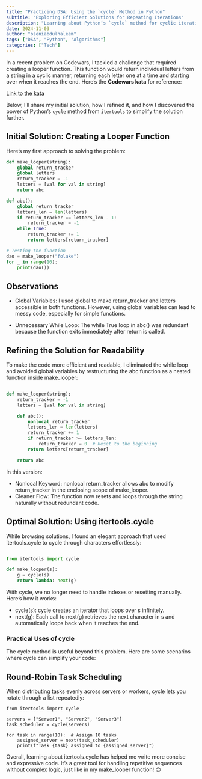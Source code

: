```yaml
---
title: "Practicing DSA: Using the `cycle` Method in Python"
subtitle: "Exploring Efficient Solutions for Repeating Iterations"
description: "Learning about Python’s `cycle` method for cyclic iteration"
date: 2024-11-03
author: "oseniabdulhaleem"
tags: ["DSA", "Python", "Algorithms"]
categories: ["Tech"]
---
```


In a recent problem on Codewars, I tackled a challenge that required creating a looper function. This function would return individual letters from a string in a cyclic manner, returning each letter one at a time and starting over when it reaches the end. Here’s the **Codewars kata** for reference:

[Link to the kata](https://www.codewars.com/kata/51fc3beb41ecc97ee20000c3)

Below, I’ll share my initial solution, how I refined it, and how I discovered the power of Python’s `cycle` method from `itertools` to simplify the solution further.

## Initial Solution: Creating a Looper Function

Here’s my first approach to solving the problem:

```python
def make_looper(string):
    global return_tracker
    global letters
    return_tracker = -1
    letters = [val for val in string]
    return abc

def abc():
    global return_tracker
    letters_len = len(letters)
    if return_tracker == letters_len - 1:
        return_tracker = -1
    while True:
        return_tracker += 1
        return letters[return_tracker]

# Testing the function
dao = make_looper("folake")
for _ in range(10):
    print(dao())

```

## Observations

- Global Variables: I used global to make return_tracker and letters accessible in both functions. However, using global variables can lead to messy code, especially for simple functions.

- Unnecessary While Loop: The while True loop in abc() was redundant because the function exits immediately after return is called.

## Refining the Solution for Readability

To make the code more efficient and readable, I eliminated the while loop and avoided global variables by restructuring the abc function as a nested function inside make_looper:

```python

def make_looper(string):
    return_tracker = -1
    letters = [val for val in string]

    def abc():
        nonlocal return_tracker
        letters_len = len(letters)
        return_tracker += 1
        if return_tracker >= letters_len:
            return_tracker = 0  # Reset to the beginning
        return letters[return_tracker]

    return abc

```

In this version:

- Nonlocal Keyword: nonlocal return_tracker allows abc to modify return_tracker in the enclosing scope of make_looper.
- Cleaner Flow: The function now resets and loops through the string naturally without redundant code.

## Optimal Solution: Using itertools.cycle

While browsing solutions, I found an elegant approach that used itertools.cycle to cycle through characters effortlessly:

```python

from itertools import cycle

def make_looper(s):
    g = cycle(s)
    return lambda: next(g)

```

With cycle, we no longer need to handle indexes or resetting manually. Here’s how it works:

- cycle(s): cycle creates an iterator that loops over s infinitely.
- next(g): Each call to next(g) retrieves the next character in s and automatically loops back when it reaches the end.

### Practical Uses of cycle

The cycle method is useful beyond this problem. Here are some scenarios where cycle can simplify your code:

## Round-Robin Task Scheduling

When distributing tasks evenly across servers or workers, cycle lets you rotate through a list repeatedly:

```
from itertools import cycle

servers = ["Server1", "Server2", "Server3"]
task_scheduler = cycle(servers)

for task in range(10):  # Assign 10 tasks
    assigned_server = next(task_scheduler)
    print(f"Task {task} assigned to {assigned_server}")

```

Overall, learning about itertools.cycle has helped me write more concise and expressive code. It’s a great tool for handling repetitive sequences without complex logic, just like in my make_looper function! 😊
